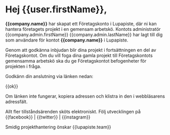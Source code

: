 # Hej {{user.firstName}},

**{{company.name}}** har skapat ett F&ouml;retagskonto i Lupapiste, d&auml;r ni kan hantera f&ouml;retagets projekt i en gemensam arbetsk&ouml;. Kontots administrat&ouml;r {{company.admin.firstName}} {{company.admin.lastName}} har lagt till dig som anv&auml;ndare f&ouml;r kontot **{{company.name}}** i Lupapiste.

Genom att godk&auml;nna inbjudan blir dina projekt i forts&auml;ttningen en del av F&ouml;retagskontot. Om du vill foga dina gamla projekt till F&ouml;retagskontots gemensamma arbetsk&ouml; ska du ge F&ouml;retagskontot befogenheter f&ouml;r projekten i fr&aring;ga.

Godk&auml;nn din anslutning via l&auml;nken nedan:

{{ok}}

Om l&auml;nken inte fungerar, kopiera adressen och klistra in den i webbl&auml;sarens adressf&auml;lt.

Allt fler tillst&aring;nds&auml;renden sk&ouml;ts elektroniskt. F&ouml;lj utvecklingen p&aring; {{facebook}} | {{twitter}} | {{instagram}}

Smidig projekthantering &ouml;nskar
{{lupapiste.team}}
